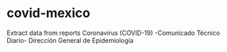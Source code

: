 # covid-mexico
Extract data from reports Coronavirus (COVID-19) -Comunicado Técnico Diario- Dirección General de Epidemiología
